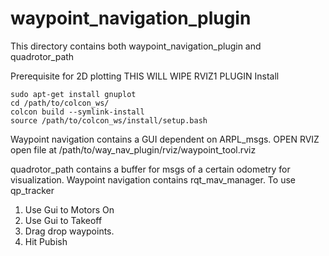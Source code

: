 # waypoint_navigation_plugin

This directory contains both waypoint_navigation_plugin and quadrotor_path

Prerequisite for 2D plotting THIS WILL WIPE RVIZ1 PLUGIN
Install

```
sudo apt-get install gnuplot
cd /path/to/colcon_ws/
colcon build --symlink-install
source /path/to/colcon_ws/install/setup.bash
```

Waypoint navigation contains a GUI dependent on ARPL_msgs. OPEN RVIZ
open file at /path/to/way_nav_plugin/rviz/waypoint_tool.rviz


quadrotor_path contains a buffer for msgs of a certain odometry for visualization.
Waypoint navigation contains rqt_mav_manager. To use qp_tracker
1. Use Gui to Motors On
2. Use Gui to Takeoff
3. Drag drop waypoints.
4. Hit Pubish

